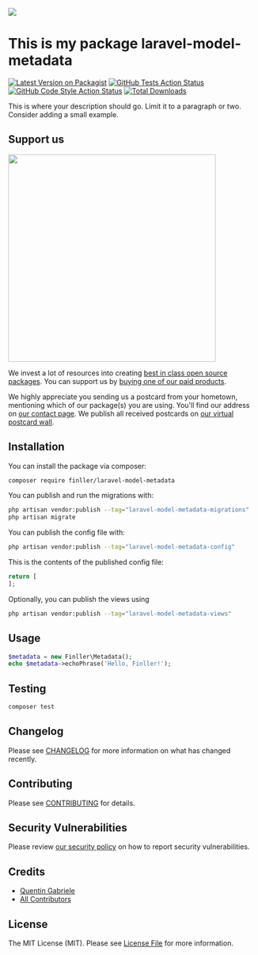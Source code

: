 
[<img src="https://github-ads.s3.eu-central-1.amazonaws.com/support-ukraine.svg?t=1" />](https://supportukrainenow.org)

# This is my package laravel-model-metadata

[![Latest Version on Packagist](https://img.shields.io/packagist/v/finller/laravel-model-metadata.svg?style=flat-square)](https://packagist.org/packages/finller/laravel-model-metadata)
[![GitHub Tests Action Status](https://img.shields.io/github/workflow/status/finller/laravel-model-metadata/run-tests?label=tests)](https://github.com/finller/laravel-model-metadata/actions?query=workflow%3Arun-tests+branch%3Amain)
[![GitHub Code Style Action Status](https://img.shields.io/github/workflow/status/finller/laravel-model-metadata/Fix%20PHP%20code%20style%20issues?label=code%20style)](https://github.com/finller/laravel-model-metadata/actions?query=workflow%3A"Fix+PHP+code+style+issues"+branch%3Amain)
[![Total Downloads](https://img.shields.io/packagist/dt/finller/laravel-model-metadata.svg?style=flat-square)](https://packagist.org/packages/finller/laravel-model-metadata)

This is where your description should go. Limit it to a paragraph or two. Consider adding a small example.

## Support us

[<img src="https://github-ads.s3.eu-central-1.amazonaws.com/laravel-model-metadata.jpg?t=1" width="419px" />](https://spatie.be/github-ad-click/laravel-model-metadata)

We invest a lot of resources into creating [best in class open source packages](https://spatie.be/open-source). You can support us by [buying one of our paid products](https://spatie.be/open-source/support-us).

We highly appreciate you sending us a postcard from your hometown, mentioning which of our package(s) you are using. You'll find our address on [our contact page](https://spatie.be/about-us). We publish all received postcards on [our virtual postcard wall](https://spatie.be/open-source/postcards).

## Installation

You can install the package via composer:

```bash
composer require finller/laravel-model-metadata
```

You can publish and run the migrations with:

```bash
php artisan vendor:publish --tag="laravel-model-metadata-migrations"
php artisan migrate
```

You can publish the config file with:

```bash
php artisan vendor:publish --tag="laravel-model-metadata-config"
```

This is the contents of the published config file:

```php
return [
];
```

Optionally, you can publish the views using

```bash
php artisan vendor:publish --tag="laravel-model-metadata-views"
```

## Usage

```php
$metadata = new Finller\Metadata();
echo $metadata->echoPhrase('Hello, Finller!');
```

## Testing

```bash
composer test
```

## Changelog

Please see [CHANGELOG](CHANGELOG.md) for more information on what has changed recently.

## Contributing

Please see [CONTRIBUTING](https://github.com/quentinGab/.github/blob/main/CONTRIBUTING.md) for details.

## Security Vulnerabilities

Please review [our security policy](../../security/policy) on how to report security vulnerabilities.

## Credits

- [Quentin Gabriele](https://github.com/quentinGab)
- [All Contributors](../../contributors)

## License

The MIT License (MIT). Please see [License File](LICENSE.md) for more information.
